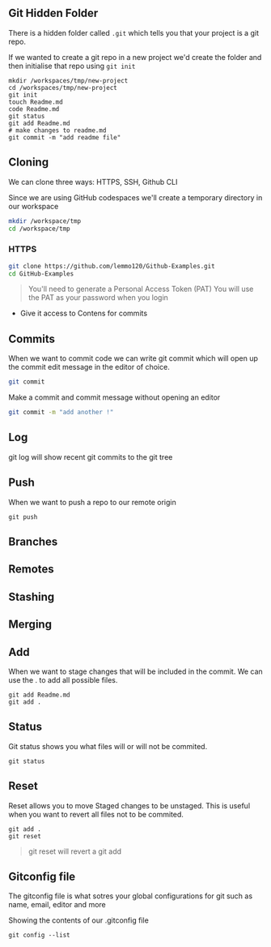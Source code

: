 ## Git Hidden Folder

There is a hidden folder called `.git` which tells you that your project is a git repo.

If we wanted to create a git repo in a new project we'd create the folder and then initialise that repo using `git init`

```
mkdir /workspaces/tmp/new-project
cd /workspaces/tmp/new-project
git init
touch Readme.md
code Readme.md
git status
git add Readme.md
# make changes to readme.md
git commit -m "add readme file"
```

## Cloning

We can clone three ways: HTTPS, SSH, Github CLI

Since we are using GitHub codespaces we'll create a temporary directory in our workspace

```sh
mkdir /workspace/tmp
cd /workspace/tmp
```

### HTTPS

```sh 
git clone https://github.com/lemmo120/Github-Examples.git
cd GitHub-Examples
```

> You'll need to generate a Personal Access Token (PAT)
You will use the PAT as your password when you login

- Give it access to Contens for commits



## Commits

When we want to commit code we can write git commit which will open up the commit edit message in the editor of choice.

``` sh
git commit
```

Make a commit and commit message without opening an editor
```sh
git commit -m "add another !"
```

## Log

git log will show recent git commits to the git tree

## Push

When we want to push a repo to our remote origin

```
git push
```

## Branches

## Remotes

## Stashing

## Merging

## Add

When we want to stage changes that will be included in the commit. We can use the . to add all possible files.

``` 
git add Readme.md
git add .
```

## Status

Git status shows you what files will or will not be commited.

```
git status
```

## Reset

Reset allows you to move Staged changes to be unstaged.
This is useful when you want to revert all files not to be commited. 

``` 
git add .
git reset
```

> git reset will revert a git add

## Gitconfig file

The gitconfig file is what sotres your global configurations for git such as name, email, editor and more

Showing the contents of our .gitconfig file
```
git config --list
```